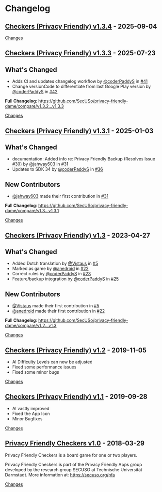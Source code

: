 # Changelog

<a id="v1.3.4"></a>
## [Checkers (Privacy Friendly) v1.3.4](https://github.com/SecUSo/privacy-friendly-dame/releases/tag/v1.3.4) - 2025-09-04



[Changes][v1.3.4]


<a id="v1.3.3"></a>
## [Checkers (Privacy Friendly) v1.3.3](https://github.com/SecUSo/privacy-friendly-dame/releases/tag/v1.3.3) - 2025-07-23

## What's Changed
* Adds CI and updates changelog workflow by [@coderPaddyS](https://github.com/coderPaddyS) in [#41](https://github.com/SecUSo/privacy-friendly-dame/pull/41)
* Change versionCode to differentiate from last Google Play version by [@coderPaddyS](https://github.com/coderPaddyS) in [#42](https://github.com/SecUSo/privacy-friendly-dame/pull/42)


**Full Changelog**: https://github.com/SecUSo/privacy-friendly-dame/compare/v1.3.2...v1.3.3

[Changes][v1.3.3]


<a id="v1.3.1"></a>
## [Checkers (Privacy Friendly) v1.3.1](https://github.com/SecUSo/privacy-friendly-dame/releases/tag/v1.3.1) - 2025-01-03

## What's Changed
* documentation: Added info re: Privacy Friendly Backup (Resolves Issue [#30](https://github.com/SecUSo/privacy-friendly-dame/issues/30)) by [@jahway603](https://github.com/jahway603) in [#31](https://github.com/SecUSo/privacy-friendly-dame/pull/31)
* Updates to SDK 34 by [@coderPaddyS](https://github.com/coderPaddyS) in [#36](https://github.com/SecUSo/privacy-friendly-dame/pull/36)

## New Contributors
* [@jahway603](https://github.com/jahway603) made their first contribution in [#31](https://github.com/SecUSo/privacy-friendly-dame/pull/31)

**Full Changelog**: https://github.com/SecUSo/privacy-friendly-dame/compare/v1.3...v1.3.1

[Changes][v1.3.1]


<a id="v1.3"></a>
## [Checkers (Privacy Friendly) v1.3](https://github.com/SecUSo/privacy-friendly-dame/releases/tag/v1.3) - 2023-04-27

## What's Changed
* Added Dutch translation by [@Vistaus](https://github.com/Vistaus) in [#5](https://github.com/SecUSo/privacy-friendly-dame/pull/5)
* Marked as game by [@anedroid](https://github.com/anedroid) in [#22](https://github.com/SecUSo/privacy-friendly-dame/pull/22)
* Correct rules by [@coderPaddyS](https://github.com/coderPaddyS) in [#23](https://github.com/SecUSo/privacy-friendly-dame/pull/23)
* Feature/backup integration by [@coderPaddyS](https://github.com/coderPaddyS) in [#25](https://github.com/SecUSo/privacy-friendly-dame/pull/25)

## New Contributors
* [@Vistaus](https://github.com/Vistaus) made their first contribution in [#5](https://github.com/SecUSo/privacy-friendly-dame/pull/5)
* [@anedroid](https://github.com/anedroid) made their first contribution in [#22](https://github.com/SecUSo/privacy-friendly-dame/pull/22)

**Full Changelog**: https://github.com/SecUSo/privacy-friendly-dame/compare/v1.2...v1.3

[Changes][v1.3]


<a id="v1.2"></a>
## [Checkers (Privacy Friendly) v1.2](https://github.com/SecUSo/privacy-friendly-dame/releases/tag/v1.2) - 2019-11-05

- AI Difficulty Levels can now be adjusted
- Fixed some performance issues
- Fixed some minor bugs

[Changes][v1.2]


<a id="v1.1"></a>
## [Checkers (Privacy Friendly) v1.1](https://github.com/SecUSo/privacy-friendly-dame/releases/tag/v1.1) - 2019-09-28

- AI vastly improved
- Fixed the App Icon
- Minor Bugfixes

[Changes][v1.1]


<a id="v1.0"></a>
## [Privacy Friendly Checkers v1.0](https://github.com/SecUSo/privacy-friendly-dame/releases/tag/v1.0) - 2018-03-29

Privacy Friendly Checkers is a board game for one or two players.

Privacy Friendly Checkers is part of the Privacy Friendly Apps group developed by the research group SECUSO at Technische Universität Darmstadt. More information at: https://secuso.org/pfa

[Changes][v1.0]


[v1.3.4]: https://github.com/SecUSo/privacy-friendly-dame/compare/v1.3.3...v1.3.4
[v1.3.3]: https://github.com/SecUSo/privacy-friendly-dame/compare/v1.3.1...v1.3.3
[v1.3.1]: https://github.com/SecUSo/privacy-friendly-dame/compare/v1.3...v1.3.1
[v1.3]: https://github.com/SecUSo/privacy-friendly-dame/compare/v1.2...v1.3
[v1.2]: https://github.com/SecUSo/privacy-friendly-dame/compare/v1.1...v1.2
[v1.1]: https://github.com/SecUSo/privacy-friendly-dame/compare/v1.0...v1.1
[v1.0]: https://github.com/SecUSo/privacy-friendly-dame/tree/v1.0

<!-- Generated by https://github.com/rhysd/changelog-from-release v3.9.0 -->

